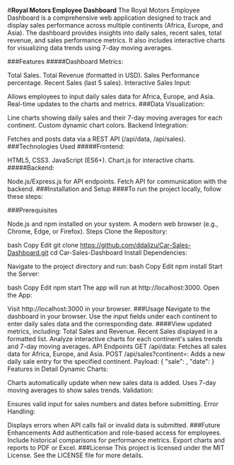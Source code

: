 #**Royal Motors Employee Dashboard**
The Royal Motors Employee Dashboard is a comprehensive web application designed to track and display sales performance across multiple continents (Africa, Europe, and Asia). The dashboard provides insights into daily sales, recent sales, total revenue, and sales performance metrics. It also includes interactive charts for visualizing data trends using 7-day moving averages.

###Features
#####Dashboard Metrics:

Total Sales.
Total Revenue (formatted in USD).
Sales Performance percentage.
Recent Sales (last 5 sales).
Interactive Sales Input:

Allows employees to input daily sales data for Africa, Europe, and Asia.
Real-time updates to the charts and metrics.
###Data Visualization:

Line charts showing daily sales and their 7-day moving averages for each continent.
Custom dynamic chart colors.
Backend Integration:

Fetches and posts data via a REST API (/api/data, /api/sales).
###Technologies Used
#####Frontend:

HTML5, CSS3.
JavaScript (ES6+).
Chart.js for interactive charts.
#####Backend:

Node.js/Express.js for API endpoints.
Fetch API for communication with the backend.
###Installation and Setup
####To run the project locally, follow these steps:

###Prerequisites

Node.js and npm installed on your system.
A modern web browser (e.g., Chrome, Edge, or Firefox).
Steps
Clone the Repository:

bash
Copy
Edit
git clone https://github.com/ddalizu/Car-Sales-Dashboard.git
cd Car-Sales-Dashboard
Install Dependencies:

Navigate to the project directory and run:
bash
Copy
Edit
npm install
Start the Server:

bash
Copy
Edit
npm start
The app will run at http://localhost:3000.
Open the App:

Visit http://localhost:3000 in your browser.
###Usage
Navigate to the dashboard in your browser.
Use the input fields under each continent to enter daily sales data and the corresponding date.
####View updated metrics, including:
Total Sales and Revenue.
Recent Sales displayed in a formatted list.
Analyze interactive charts for each continent's sales trends and 7-day moving averages.
API Endpoints
GET /api/data:
Fetches all sales data for Africa, Europe, and Asia.
POST /api/sales?continent=<continent>:
Adds a new daily sale entry for the specified continent.
Payload: { "sale": <number>, "date": <string> }
Features in Detail
Dynamic Charts:

Charts automatically update when new sales data is added.
Uses 7-day moving averages to show sales trends.
Validation:

Ensures valid input for sales numbers and dates before submitting.
Error Handling:

Displays errors when API calls fail or invalid data is submitted.
###Future Enhancements
Add authentication and role-based access for employees.
Include historical comparisons for performance metrics.
Export charts and reports to PDF or Excel.
###License
This project is licensed under the MIT License. See the LICENSE file for more details.
